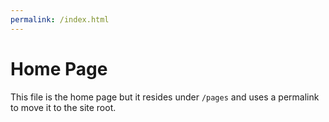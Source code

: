 ```yaml
---
permalink: /index.html
---
```


# Home Page

This file is the home page but it resides under `/pages` and uses a permalink to move it to the site root. 


